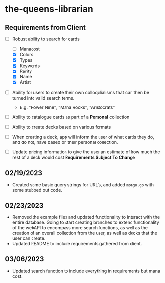 # the-queens-librarian
## Requirements from Client
- [ ] Robust ability to search for cards
    - [ ] Manacost
    - [X] Colors
    - [X] Types
    - [X] Keywords
    - [X] Rarity
    - [X] Name
    - [X] Artist
- [ ] Ability for users to create their own colloqulialisms that can then be turned into valid search terms.
    - E.g. "Power Nine", "Mana Rocks", "Aristocrats"
- [ ] Ability to catalogue cards as part of a **Personal** collection
- [ ] Ability to create decks based on various formats
- [ ] When creating a deck, app will inform the user of what cards they do, and do not, have based on their personal collection.
- [ ] Update pricing information to give the user an estimate of how much the rest of a deck would cost
**Requirements Subject To Change**


## 02/19/2023
- Created some basic query strings for URL's, and added `mongo.go` with some stubbed out code.
## 02/23/2023
- Removed the example files and updated functionality to interact with the entire database. Going to start creating branches to extend functionality of the webAPI to encompass more search functions, as well as the creation of an overall collection from the user, as well as decks that the user can create.
- Updated README to include requirements gathered from client.
## 03/06/2023
- Updated search function to include everything in requirements but mana cost.
